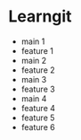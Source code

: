# Learngit
- main 1
- feature 1
- main 2
- feature 2
- main 3
- feature 3
 - main 4
 - feature 4
 - feature 5
 - feature 6
 